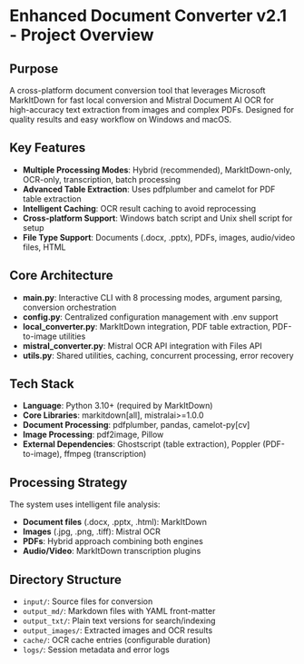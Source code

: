# Enhanced Document Converter v2.1 - Project Overview

## Purpose
A cross-platform document conversion tool that leverages Microsoft MarkItDown for fast local conversion and Mistral Document AI OCR for high-accuracy text extraction from images and complex PDFs. Designed for quality results and easy workflow on Windows and macOS.

## Key Features
- **Multiple Processing Modes**: Hybrid (recommended), MarkItDown-only, OCR-only, transcription, batch processing
- **Advanced Table Extraction**: Uses pdfplumber and camelot for PDF table extraction
- **Intelligent Caching**: OCR result caching to avoid reprocessing
- **Cross-platform Support**: Windows batch script and Unix shell script for setup
- **File Type Support**: Documents (.docx, .pptx), PDFs, images, audio/video files, HTML

## Core Architecture
- **main.py**: Interactive CLI with 8 processing modes, argument parsing, conversion orchestration
- **config.py**: Centralized configuration management with .env support
- **local_converter.py**: MarkItDown integration, PDF table extraction, PDF-to-image utilities
- **mistral_converter.py**: Mistral OCR API integration with Files API
- **utils.py**: Shared utilities, caching, concurrent processing, error recovery

## Tech Stack
- **Language**: Python 3.10+ (required by MarkItDown)
- **Core Libraries**: markitdown[all], mistralai>=1.0.0
- **Document Processing**: pdfplumber, pandas, camelot-py[cv]
- **Image Processing**: pdf2image, Pillow
- **External Dependencies**: Ghostscript (table extraction), Poppler (PDF-to-image), ffmpeg (transcription)

## Processing Strategy
The system uses intelligent file analysis:
- **Document files** (.docx, .pptx, .html): MarkItDown
- **Images** (.jpg, .png, .tiff): Mistral OCR
- **PDFs**: Hybrid approach combining both engines
- **Audio/Video**: MarkItDown transcription plugins

## Directory Structure
- `input/`: Source files for conversion
- `output_md/`: Markdown files with YAML front-matter
- `output_txt/`: Plain text versions for search/indexing  
- `output_images/`: Extracted images and OCR results
- `cache/`: OCR cache entries (configurable duration)
- `logs/`: Session metadata and error logs